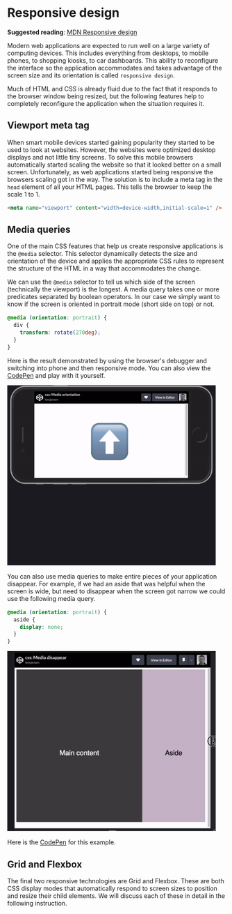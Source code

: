 # Responsive design

**Suggested reading**: [MDN Responsive design](https://developer.mozilla.org/en-US/docs/Learn/CSS/CSS_layout/Responsive_Design)

Modern web applications are expected to run well on a large variety of computing devices. This includes everything from desktops, to mobile phones, to shopping kiosks, to car dashboards. This ability to reconfigure the interface so the application accommodates and takes advantage of the screen size and its orientation is called `responsive design`.

Much of HTML and CSS is already fluid due to the fact that it responds to the browser window being resized, but the following features help to completely reconfigure the application when the situation requires it.

## Viewport meta tag

When smart mobile devices started gaining popularity they started to be used to look at websites. However, the websites were optimized desktop displays and not little tiny screens. To solve this mobile browsers automatically started scaling the website so that it looked better on a small screen. Unfortunately, as web applications started being responsive the browsers scaling got in the way. The solution is to include a meta tag in the `head` element of all your HTML pages. This tells the browser to keep the scale 1 to 1.

```html
<meta name="viewport" content="width=device-width,initial-scale=1" />
```

## Media queries

One of the main CSS features that help us create responsive applications is the `@media` selector. This selector dynamically detects the size and orientation of the device and applies the appropriate CSS rules to represent the structure of the HTML in a way that accommodates the change.

We can use the `@media` selector to tell us which side of the screen (technically the viewport) is the longest. A media query takes one or more predicates separated by boolean operators. In our case we simply want to know if the screen is oriented in portrait mode (short side on top) or not.

```css
@media (orientation: portrait) {
  div {
    transform: rotate(270deg);
  }
}
```

Here is the result demonstrated by using the browser's debugger and switching into phone and then responsive mode. You can also view the [CodePen](https://codepen.io/leesjensen/pen/rNKZOva) and play with it yourself.

![CSS Media orientation](cssMediaOrientation.gif)

You can also use media queries to make entire pieces of your application disappear. For example, if we had an aside that was helpful when the screen is wide, but need to disappear when the screen got narrow we could use the following media query.

```css
@media (orientation: portrait) {
  aside {
    display: none;
  }
}
```

![CSS Media orientation](cssMediaDisappear.gif)

Here is the [CodePen](https://codepen.io/leesjensen/pen/NWzLGmJ) for this example.

## Grid and Flexbox

The final two responsive technologies are Grid and Flexbox. These are both CSS display modes that automatically respond to screen sizes to position and resize their child elements. We will discuss each of these in detail in the following instruction.
